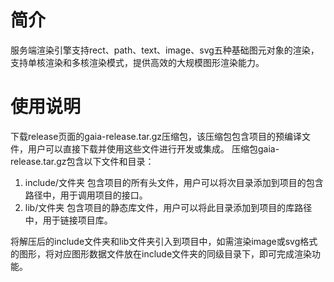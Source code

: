 # 简介
   服务端渲染引擎支持rect、path、text、image、svg五种基础图元对象的渲染，支持单核渲染和多核渲染模式，提供高效的大规模图形渲染能力。
# 使用说明
下载release页面的gaia-release.tar.gz压缩包，该压缩包包含项目的预编译文件，用户可以直接下载并使用这些文件进行开发或集成。 
压缩包gaia-release.tar.gz包含以下文件和目录：
1. include/文件夹
   包含项目的所有头文件，用户可以将次目录添加到项目的包含路径中，用于调用项目的接口。
2. lib/文件夹
   包含项目的静态库文件，用户可以将此目录添加到项目的库路径中，用于链接项目库。

将解压后的include文件夹和lib文件夹引入到项目中，如需渲染image或svg格式的图形，将对应图形数据文件放在include文件夹的同级目录下，即可完成渲染功能。